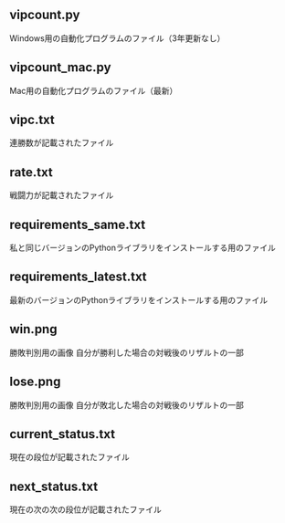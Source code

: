 ## vipcount.py
Windows用の自動化プログラムのファイル（3年更新なし）

## vipcount_mac.py
Mac用の自動化プログラムのファイル（最新）

## vipc.txt
連勝数が記載されたファイル

## rate.txt
戦闘力が記載されたファイル

## requirements_same.txt
私と同じバージョンのPythonライブラリをインストールする用のファイル

## requirements_latest.txt
最新のバージョンのPythonライブラリをインストールする用のファイル

## win.png
勝敗判別用の画像
自分が勝利した場合の対戦後のリザルトの一部

## lose.png
勝敗判別用の画像
自分が敗北した場合の対戦後のリザルトの一部

## current_status.txt
現在の段位が記載されたファイル

## next_status.txt
現在の次の次の段位が記載されたファイル
